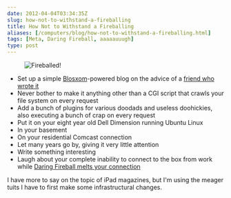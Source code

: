 ```yaml
--- 
date: 2012-04-04T03:34:35Z
slug: how-not-to-withstand-a-fireballing
title: How Not to Withstand a Fireballing
aliases: [/computers/blog/how-not-to-withstand-a-fireballing.html]
tags: [Meta, Daring Fireball, aaaaauuugh]
type: post
---
```


<figure><img src="/2012/04/how-not-to-withstand-a-fireballing/fireballed.png" alt="Fireballed!" title="Yeah, hovering along at 50-200 hits a day, and then, BAM!" /></figure>

-   Set up a simple [Blosxom]-powered blog on the advice of a [friend who wrote
    it]
-   Never bother to make it anything other than a CGI script that crawls your
    file system on every request
-   Add a bunch of plugins for various doodads and useless doohickies, also
    executing a bunch of crap on every request
-   Put it on your eight year old Dell Dimension running Ubuntu Linux
-   In your basement
-   On your residential Comcast connection
-   Let many years go by, giving it very little attention
-   Write something interesting
-   Laugh about your complete inability to connect to the box from work while
    [Daring Fireball melts your connection]

I have more to say on the topic of iPad magazines, but I'm using the meager
tuits I have to first make some infrastructural changes.

  [Blosxom]: http://blosxom.sourceforge.net/
  [friend who wrote it]: http://raelity.org/
  [Daring Fireball melts your connection]: http://daringfireball.net/linked/2012/03/29/conde-nast
